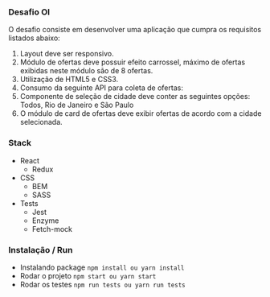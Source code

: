 ### Desafio OI

O desafio consiste em desenvolver uma aplicação que cumpra os requisitos listados abaixo:

1.  Layout deve ser responsivo.
2.  Módulo de ofertas deve possuir efeito carrossel, máximo de ofertas exibidas neste módulo são de 8 ofertas.
3.  Utilização de HTML5 e CSS3.
4.  Consumo da seguinte API para coleta de ofertas:
5.  Componente de seleção de cidade deve conter as seguintes opções: Todos, Rio de Janeiro e São Paulo
6.  O módulo de card de ofertas deve exibir ofertas de acordo com a cidade selecionada.

### Stack
 - React
	 - Redux
- CSS 
	- BEM
	- SASS
- Tests
	- Jest
	- Enzyme
	- Fetch-mock

### Instalação / Run
- Instalando package
`npm install ou yarn install`
- Rodar o projeto
`npm start ou yarn start`
- Rodar os testes
`npm run tests ou yarn run tests`

